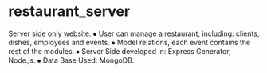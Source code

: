 # restaurant_server
Server side only website.
⦁	User can manage a restaurant, including: clients, dishes, employees and events.
⦁	Model relations, each event contains the rest of the modules.
⦁	Server Side developed in: Express Generator, Node.js.
⦁	Data Base Used: MongoDB.
